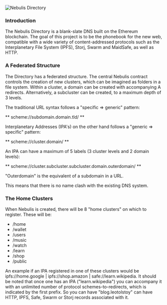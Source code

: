 ![Nebulis Directory](https://cdn-images-1.medium.com/max/800/1*Fed06xjM5ubv8Q-pnE_KAQ.jpeg)

### Introduction

The Nebulis Directory is a blank-slate DNS built on the Ethereum blockchain. The goal of this project is to be the phonebook for the new web, compatible with a wide variety of content-addressed protocols such as the Interplanetary File System (IPFS), Storj, Swarm and MaidSafe, as well as HTTP.

### A Federated Structure

The Directory has a federated structure. The central Nebulis contract controls the creation of new clusters, which can be imagined as folders in a file system. Within a cluster, a domain can be created with accompanying A redirects. Alternatively, a subcluster can be created, to a maximum depth of 3 levels.

The traditional URL syntax follows a "specific => generic" pattern:

** scheme://subdomain.domain.tld/ **

Interplanetary Addresses (IPA's) on the other hand follows a "generic => specific" pattern:

** scheme://cluster.domain/ **

An IPA can have a maximum of 5 labels (3 cluster levels and 2 domain levels):

** scheme://cluster.subcluster.subcluster.domain.outerdomain/ **

"Outerdomain" is the equivalent of a subdomain in a URL.

This means that there is no name clash with the existing DNS system.

### The Home Clusters

When Nebulis is created, there will be 8 "home clusters" on which to register. These will be:

* /home
* /wallet
* /users
* /music
* /watch
* /learn
* /shop
* /public

An example if an IPA registered in one of these clusters would be ipfs://home.google | ipfs://shop.amazon | safe://learn.wikipedia. It should be noted that once one has an IPA ("learn.wikipedia") you can accompany it with an unlimited number of protocol schemes-to-redirects, which is indicated by the first prefix. So you can have "blog.leotolstoy" can have HTTP, IPFS, Safe, Swarm or Storj records associated with it.
